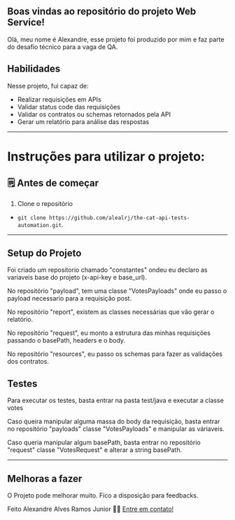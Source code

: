 ## Boas vindas ao repositório do projeto Web Service!



Olá, meu nome é Alexandre, esse projeto foi produzido por mim e faz parte do desafio técnico para a vaga de QA.



## Habilidades



Nesse projeto, fui capaz de:


- Realizar requisições em APIs 
- Validar status code das requisições
- Validar os contratos ou schemas retornados pela API
- Gerar um relatório para análise das respostas
---



# Instruções para utilizar o projeto:



## 🗒 Antes de começar



1. Clone o repositório



  - `git clone https://github.com/alealrj/the-cat-api-tests-automation.git`.
   


---



## Setup do Projeto



Foi criado um repositorio chamado "constantes" ondeu eu declaro as variaveis base do projeto (x-api-key e base_url).

No repositório "payload", tem uma classe "VotesPayloads" onde eu passo o payload necessario para a requisição post.

No repositório "report", existem as classes necessárias que vão gerar o relatório.

No repositório "request", eu monto a estrutura das minhas requisições passando o basePath, headers e o body. 

No repositório "resources", eu passo os schemas para fazer as validações dos contratos. 



## Testes



Para executar os testes, basta entrar na pasta test/java e executar a classe votes


Caso queira manipular alguma massa do body da requisição, basta entrar no repositório "payloads" classe "VotesPayloads" e manipular as váriaveis. 

Caso queria manipular algum basePath, basta entrar no repositório "request" classe "VotesRequest" e alterar a string basePath. 


---



## Melhoras a fazer


O Projeto pode melhorar muito. Fico a disposição para feedbacks. 


Feito Alexandre Alves Ramos Junior 👋🏽 [Entre em contato!](https://www.linkedin.com/in/alexandre-alves-a77b127a/)
